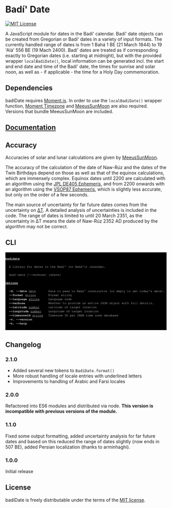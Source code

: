 # Badí' Date

[![MIT License][license-image]][license-url]

A JavaScript module for dates in the Badí' calendar. Badí' date objects can be created from Gregorian or Badí' dates in
a variety of input formats. The currently handled range of dates is from 1 Bahá 1 BE (21 March 1844) to 19 'Alá' 556 BE
(19 Mach 2400). Badí' dates are treated as if corresponding exactly to Gregorian dates (i.e. starting at midnight), but
with the provided wrapper <code>localBadiDate()</code>, local information can be generated incl. the start and end date
and time of the Badí' date, the times for sunrise and solar noon, as well as - if applicable - the time for a Holy Day
commemoration.

## Dependencies

badiDate requires [Moment.js](http://momentjs.com/). In order to use the <code>localBadiDate()</code> wrapper function,
[Moment Timezone](http://momentjs.com/timezone/) and [MeeusSunMoon](https://github.com/janrg/MeeusSunMoon) are also
required. Versions that bundle MeeusSunMoon are included.

## [Documentation](DOCUMENTATION.md)

## Accuracy

Accuracies of solar and lunar calculations are given by [MeeusSunMoon](https://github.com/janrg/MeeusSunMoon).

The accuracy of the calculation of the date of Naw-Rúz and the dates of the Twin Birthdays depend on those as well as that
of the equinox calculations, which are immensely complex. Equinox dates until 2200 are calculated with an algorithm using
the [JPL DE405 Ephemeris](https://en.wikipedia.org/wiki/Jet_Propulsion_Laboratory_Development_Ephemeris), and from 2200 onwards
with an algorithm using the [VSOP87 Ephemeris](https://en.wikipedia.org/wiki/VSOP_(planets)#VSOP87), which is slightly less
accurate, but only on the order of a few seconds.

The main source of uncertainty for far future dates comes from the uncertainty on [ΔT](https://en.wikipedia.org/wiki/%CE%94T).
A detailed analysis of uncertainties is included in the code. The range of dates is limited to until 20 March 2351, as the
uncertainty in ΔT means the date of Naw-Rúz 2352 AD produced by the algorithm may not be correct.

## CLI

![cli.svg](cli.svg)

## Changelog

### 2.1.0

*   Added several new tokens to `BadiDate.format()`
*   More robust handling of locale entries with underlined letters
*   Improvements to handling of Arabic and Farsi locales

### 2.0.0

Refactored into ES6 modules and distributed via node. **This version is incompatible with previous versions of the module.**

### 1.1.0

Fixed some output formatting, added uncertainty analysis for far future dates and based on this reduced the range of dates slightly
(now ends in 507 BE), added Persian localization (thanks to arminhaghi).

### 1.0.0

Initial release

## License

badiDate is freely distributable under the terms of the [MIT license](LICENSE).

[license-image]: http://img.shields.io/badge/license-MIT-blue.svg
[license-url]: LICENSE
